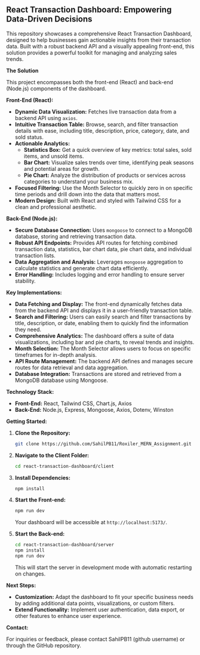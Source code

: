## React Transaction Dashboard: Empowering Data-Driven Decisions

This repository showcases a comprehensive React Transaction Dashboard, designed to help businesses gain actionable insights from their transaction data. Built with a robust backend API and a visually appealing front-end, this solution provides a powerful toolkit for managing and analyzing sales trends.

**The Solution**

This project encompasses both the front-end (React) and back-end (Node.js) components of the dashboard. 

**Front-End (React):**

- **Dynamic Data Visualization:**  Fetches live transaction data from a backend API using `axios`.
- **Intuitive Transaction Table:**  Browse, search, and filter transaction details with ease, including title, description, price, category, date, and sold status.
- **Actionable Analytics:**
    - **Statistics Box:** Get a quick overview of key metrics: total sales, sold items, and unsold items.
    - **Bar Chart:**  Visualize sales trends over time, identifying peak seasons and potential areas for growth.
    - **Pie Chart:** Analyze the distribution of products or services across categories to understand your business mix.
- **Focused Filtering:** Use the Month Selector to quickly zero in on specific time periods and drill down into the data that matters most.
- **Modern Design:**  Built with React and styled with Tailwind CSS for a clean and professional aesthetic.

**Back-End (Node.js):**

- **Secure Database Connection:** Uses `mongoose` to connect to a MongoDB database, storing and retrieving transaction data.
- **Robust API Endpoints:** Provides API routes for fetching combined transaction data, statistics, bar chart data, pie chart data, and individual transaction lists.
- **Data Aggregation and Analysis:**  Leverages `mongoose` aggregation to calculate statistics and generate chart data efficiently.
- **Error Handling:** Includes logging and error handling to ensure server stability.

**Key Implementations:**

* **Data Fetching and Display:** The front-end dynamically fetches data from the backend API and displays it in a user-friendly transaction table.
* **Search and Filtering:** Users can easily search and filter transactions by title, description, or date, enabling them to quickly find the information they need.
* **Comprehensive Analytics:** The dashboard offers a suite of data visualizations, including bar and pie charts, to reveal trends and insights. 
* **Month Selection:**  The Month Selector allows users to focus on specific timeframes for in-depth analysis.
* **API Route Management:**  The backend API defines and manages secure routes for data retrieval and data aggregation.
* **Database Integration:** Transactions are stored and retrieved from a MongoDB database using Mongoose.

**Technology Stack:**

* **Front-End:** React, Tailwind CSS, Chart.js, Axios
* **Back-End:** Node.js, Express, Mongoose, Axios, Dotenv, Winston 

**Getting Started:**

1. **Clone the Repository:**

   ```bash
   git clone https://github.com/SahilPB11/Roxiler_MERN_Assignment.git
   ```

2. **Navigate to the Client Folder:**

   ```bash
   cd react-transaction-dashboard/client
   ```

3. **Install Dependencies:**

   ```bash
   npm install
   ```

4. **Start the Front-end:**

   ```bash
   npm run dev
   ```
   Your dashboard will be accessible at `http://localhost:5173/`.

5. **Start the Back-end:**
   ```bash
   cd react-transaction-dashboard/server
   npm install
   npm run dev
   ```
   This will start the server in development mode with automatic restarting on changes.

**Next Steps:**

- **Customization:**  Adapt the dashboard to fit your specific business needs by adding additional data points, visualizations, or custom filters.
- **Extend Functionality:** Implement user authentication, data export, or other features to enhance user experience.

**Contact:**

For inquiries or feedback, please contact SahilPB11 (github username) or through the GitHub repository.
